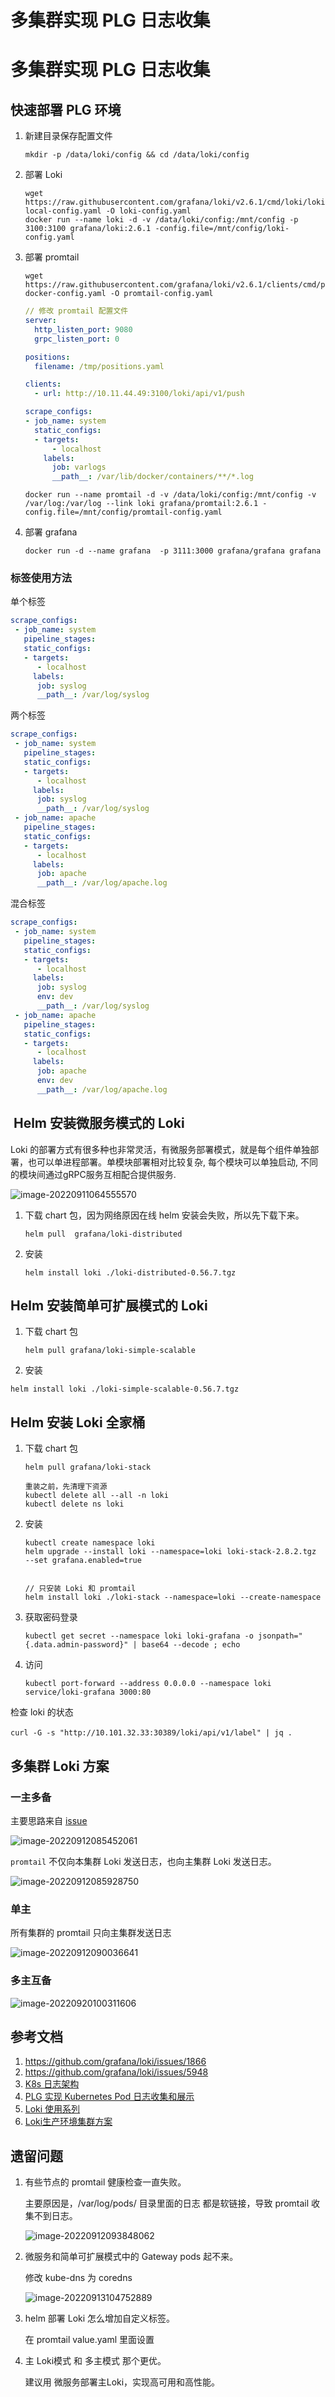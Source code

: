 # 多集群实现 PLG 日志收集


<!--more-->

# 多集群实现 PLG 日志收集

## 快速部署 PLG 环境

1. 新建目录保存配置文件

   ```shell
   mkdir -p /data/loki/config && cd /data/loki/config 
   ```

2. 部署 Loki 

   ```shell
   wget https://raw.githubusercontent.com/grafana/loki/v2.6.1/cmd/loki/loki-local-config.yaml -O loki-config.yaml
   docker run --name loki -d -v /data/loki/config:/mnt/config -p 3100:3100 grafana/loki:2.6.1 -config.file=/mnt/config/loki-config.yaml
   ```

3. 部署 promtail

   ````shell
   wget https://raw.githubusercontent.com/grafana/loki/v2.6.1/clients/cmd/promtail/promtail-docker-config.yaml -O promtail-config.yaml
   ````

   ```yaml
   // 修改 promtail 配置文件 
   server:
     http_listen_port: 9080
     grpc_listen_port: 0
   
   positions:
     filename: /tmp/positions.yaml
   
   clients:
     - url: http://10.11.44.49:3100/loki/api/v1/push
   
   scrape_configs:
   - job_name: system
     static_configs:
     - targets:
         - localhost
       labels:
         job: varlogs
         __path__: /var/lib/docker/containers/**/*.log
   ```

   ```shell
   docker run --name promtail -d -v /data/loki/config:/mnt/config -v /var/log:/var/log --link loki grafana/promtail:2.6.1 -config.file=/mnt/config/promtail-config.yaml
   ```

4. 部署 grafana

    ```
    docker run -d --name grafana  -p 3111:3000 grafana/grafana grafana
    ```



### 标签使用方法

单个标签

```yaml
scrape_configs:
 - job_name: system
   pipeline_stages:
   static_configs:
   - targets:
      - localhost
     labels:
      job: syslog
      __path__: /var/log/syslog
```

两个标签

```yaml
scrape_configs:
 - job_name: system
   pipeline_stages:
   static_configs:
   - targets:
      - localhost
     labels:
      job: syslog
      __path__: /var/log/syslog
 - job_name: apache
   pipeline_stages:
   static_configs:
   - targets:
      - localhost
     labels:
      job: apache
      __path__: /var/log/apache.log
```

混合标签

```yaml
scrape_configs:
 - job_name: system
   pipeline_stages:
   static_configs:
   - targets:
      - localhost
     labels:
      job: syslog
      env: dev
      __path__: /var/log/syslog
 - job_name: apache
   pipeline_stages:
   static_configs:
   - targets:
      - localhost
     labels:
      job: apache
      env: dev
      __path__: /var/log/apache.log
```





##   Helm 安装微服务模式的 Loki

Loki 的部署方式有很多种也非常灵活，有微服务部署模式，就是每个组件单独部署，也可以单进程部署。单模块部署相对比较复杂, 每个模块可以单独启动, 不同的模块间通过gRPC服务互相配合提供服务.

![image-20220911064555570](https://zhuyaguang-1308110266.cos.ap-shanghai.myqcloud.com/img/image-20220911064555570.png)

1. 下载 chart 包，因为网络原因在线 helm 安装会失败，所以先下载下来。

   ```shell
   helm pull  grafana/loki-distributed
   ```

2. 安装

   ```shell
   helm install loki ./loki-distributed-0.56.7.tgz
   ```

## Helm 安装简单可扩展模式的 Loki

1. 下载 chart 包

   ```
   helm pull grafana/loki-simple-scalable
   ```

2.  安装

   ```
   helm install loki ./loki-simple-scalable-0.56.7.tgz
   ```

   

## Helm 安装 Loki 全家桶

1. 下载 chart 包

   ```shell
   helm pull grafana/loki-stack
   
   重装之前，先清理下资源
   kubectl delete all --all -n loki
   kubectl delete ns loki
   ```

2. 安装

   ```shell
   kubectl create namespace loki
   helm upgrade --install loki --namespace=loki loki-stack-2.8.2.tgz  --set grafana.enabled=true
   
   
   // 只安装 Loki 和 promtail
   helm install loki ./loki-stack --namespace=loki --create-namespace
   ```

   

3. 获取密码登录

   ```
   kubectl get secret --namespace loki loki-grafana -o jsonpath="{.data.admin-password}" | base64 --decode ; echo
   
   ```

4. 访问

   ```shell
   kubectl port-forward --address 0.0.0.0 --namespace loki service/loki-grafana 3000:80
   ```

检查 loki 的状态

​		```curl -G -s "http://10.101.32.33:30389/loki/api/v1/label" | jq .```



## 多集群 Loki 方案

### 一主多备

主要思路来自 [issue](https://github.com/grafana/loki/issues/5948)

![image-20220912085452061](https://zhuyaguang-1308110266.cos.ap-shanghai.myqcloud.com/img/image-20220912085452061.png)

 `promtail` 不仅向本集群 Loki 发送日志，也向主集群 Loki 发送日志。

![image-20220912085928750](https://zhuyaguang-1308110266.cos.ap-shanghai.myqcloud.com/img/image-20220912085928750.png)

### 单主

所有集群的 promtail  只向主集群发送日志

![image-20220912090036641](https://zhuyaguang-1308110266.cos.ap-shanghai.myqcloud.com/img/image-20220912090036641.png)



### 多主互备

![image-20220920100311606](https://zhuyaguang-1308110266.cos.ap-shanghai.myqcloud.com/img/image-20220920100311606.png)

##  参考文档

1. https://github.com/grafana/loki/issues/1866
2. https://github.com/grafana/loki/issues/5948
3. [K8s 日志架构](https://kubernetes.io/zh-cn/docs/concepts/cluster-administration/logging/)
4. [PLG 实现 Kubernetes Pod 日志收集和展示](https://cloud.tencent.com/developer/article/1915207?from=article.detail.1941023)
5. [Loki 使用系列](https://mp.weixin.qq.com/mp/appmsgalbum?action=getalbum&__biz=MzU4MjQ0MTU4Ng==&scene=1&album_id=1851417660249407499&count=3#wechat_redirect)
6. [Loki生产环境集群方案 ](https://cloud.tencent.com/developer/article/1837819?from=article.detail.1941023)



## 遗留问题

1. 有些节点的 promtail 健康检查一直失败。

   主要原因是，/var/log/pods/ 目录里面的日志 都是软链接，导致 promtail 收集不到日志。

   ![image-20220912093848062](https://zhuyaguang-1308110266.cos.ap-shanghai.myqcloud.com/img/image-20220912093848062.png)

2. 微服务和简单可扩展模式中的 Gateway pods 起不来。

   修改 kube-dns 为 coredns

   ![image-20220913104752889](https://zhuyaguang-1308110266.cos.ap-shanghai.myqcloud.com/img/image-20220913104752889.png)

3. helm 部署 Loki 怎么增加自定义标签。

   在 promtail  value.yaml 里面设置

4. 主 Loki模式 和 多主模式 那个更优。

   建议用 微服务部署主Loki，实现高可用和高性能。

 　

